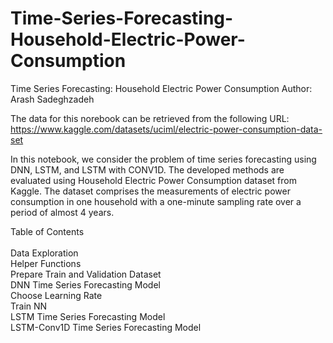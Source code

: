# Time-Series-Forecasting-Household-Electric-Power-Consumption

Time Series Forecasting: Household Electric Power Consumption
Author: Arash Sadeghzadeh

The data for this norebook can be retrieved from the following URL: 
https://www.kaggle.com/datasets/uciml/electric-power-consumption-data-set

In this notebook, we consider the problem of time series forecasting using DNN, LSTM, and LSTM with CONV1D.
The developed methods are evaluated using Household Electric Power Consumption dataset from Kaggle. The dataset comprises the measurements of electric power consumption in one household with a one-minute sampling rate over a period of almost 4 years.

Table of Contents \
\
Data Exploration\
Helper Functions\
Prepare Train and Validation Dataset\
DNN Time Series Forecasting Model\
Choose Learning Rate\
Train NN\
LSTM Time Series Forecasting Model\
LSTM-Conv1D Time Series Forecasting Model
